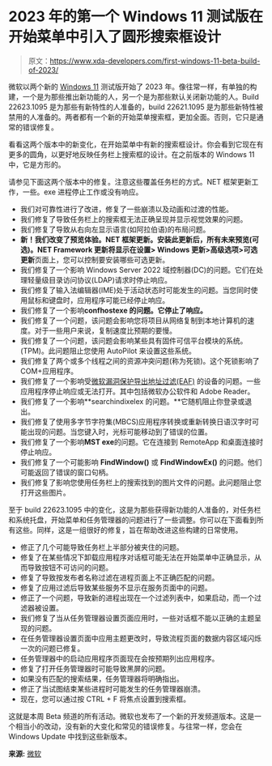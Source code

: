 # 2023 年的第一个 Windows 11 测试版在开始菜单中引入了圆形搜索框设计

> 原文：<https://www.xda-developers.com/first-windows-11-beta-build-of-2023/>

微软以两个新的 [Windows 11](https://www.xda-developers.com/windows-11/) 测试版开始了 2023 年。像往常一样，有单独的构建，一个是为那些推出新功能的人，另一个是为那些默认关闭新功能的人。Build 22623.1095 是为那些有新特性的人准备的，build 22621.1095 是为那些新特性被禁用的人准备的。两者都有一个新的开始菜单搜索框，更加全面。否则，它只是通常的错误修复。

看看这两个版本中的新变化，在开始菜单中有新的搜索框设计。你会看到它现在有更多的圆角，以更好地反映任务栏上搜索框的设计。在之前版本的 Windows 11 中，它是方形的。

请参见下面这两个版本中的修复。注意这些覆盖任务栏的方式。NET 框架更新工作，一些。exe 进程停止工作或没有响应。

*   我们对可靠性进行了改进，修复了一些崩溃以及动画和过渡的性能。
*   我们修复了导致任务栏上的搜索框无法正确呈现并显示视觉效果的问题。
*   我们修复了导致从右向左显示语言(如阿拉伯语)的布局问题。
*   **新！**我们改变了预览体验。NET 框架更新。安装此更新后，所有未来预览(可选)。NET Framework 更新将显示在**设置> Windows 更新>高级选项>可选更新**页面上，您可以控制要安装哪些可选更新。
*   我们修复了一个影响 Windows Server 2022 域控制器(DC)的问题。它们在处理轻量级目录访问协议(LDAP)请求时停止响应。
*   我们修复了输入法编辑器(IME)处于活动状态时可能发生的问题。当您同时使用鼠标和键盘时，应用程序可能已经停止响应。
*   我们修复了一个影响**confhostexe 的问题。它停止了响应。**
*   我们修复了一个问题，该问题会影响您将项目从网络复制到本地计算机的速度。对于一些用户来说，复制速度比预期的要慢。
*   我们修复了一个问题，该问题会影响某些具有固件可信平台模块的系统。(TPM)。此问题阻止您使用 AutoPilot 来设置这些系统。
*   我们修复了两个或多个线程之间的资源冲突问题(称为死锁)。这个死锁影响了 COM+应用程序。
*   我们修复了一个影响受[微软漏洞保护导出地址过滤(EAF)](https://learn.microsoft.com/microsoft-365/security/defender-endpoint/exploit-protection-reference?view=o365-worldwide) 的设备的问题。一些应用程序停止响应或无法打开。其中包括微软办公软件和 Adobe Reader。
*   我们修复了一个影响**searchindixelex 的问题。**它随机阻止你登录或退出。
*   我们修复了使用多字节字符集(MBCS)应用程序转换或重新转换日语汉字时可能出现的问题。当您键入时，光标可能移动到了错误的位置。
*   我们修复了一个影响**MST exe**的问题。它在连接到 RemoteApp 和桌面连接时停止响应。
*   我们修复了一个可能影响 **FindWindow()** 或 **FindWindowEx()** 的问题。他们可能返回了错误的窗口句柄。
*   我们修复了影响您使用任务栏上的搜索找到的图片文件的问题。此问题阻止您打开这些图片。

至于 build 22623.1095 中的变化，这是为那些获得新功能的人准备的，对任务栏和系统托盘，开始菜单和任务管理器的问题进行了一些调整。你可以在下面看到所有这些。同样，这是一组很好的修复，旨在帮助改进这些构建的日常使用。

*   修正了几个可能导致任务栏上半部分被夹住的问题。
*   修复了在某些情况下卸载应用程序对话框可能无法在开始菜单中正确显示，从而导致按钮不可访问的问题。
*   修复了导致按发布者名称过滤在进程页面上不正确匹配的问题。
*   修复了应用过滤后导致某些服务不显示在服务页面中的问题。
*   修正了一个问题，导致新的进程出现在一个过滤列表中，如果启动，而一个过滤器被设置。
*   我们修复了当从任务管理器设置页面应用时，一些对话框不能以正确的主题呈现的问题。
*   在任务管理器设置页面中应用主题更改时，导致流程页面的数据内容区域闪烁一次的问题已修复。
*   任务管理器中的启动应用程序页面现在会按预期列出应用程序。
*   修复了打开任务管理器时可能导致黑屏的问题。
*   如果没有匹配的搜索结果，任务管理器将明确指出。
*   修正了当试图结束某些进程时可能发生的任务管理器崩溃。
*   现在，您可以通过按 CTRL + F 将焦点设置到搜索框。

这就是本周 Beta 频道的所有活动。微软也发布了一个新的开发频道版本。这是一个相当小的改动，没有新的大变化和常见的错误修复。与往常一样，您会在 Windows Update 中找到这些新版本。

**来源:** [微软](https://blogs.windows.com/windows-insider/2023/01/05/announcing-windows-11-insider-preview-build-22621-1095-and-22623-1095/)